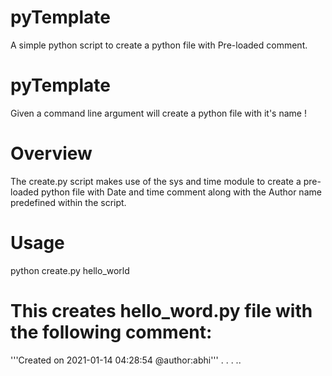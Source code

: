 # pyTemplate
A simple python script to create a python file with Pre-loaded comment.


pyTemplate
=============

Given a command line argument will create a python file with it's name !


Overview
========

The create.py script makes use of the sys and time module to create a pre-loaded python file with Date and time comment along with the Author name predefined within the script.


Usage
========

python create.py hello_world

# This creates hello_word.py file with the following comment:
'''Created on 
2021-01-14 04:28:54
@author:abhi'''
.
.
.
..
